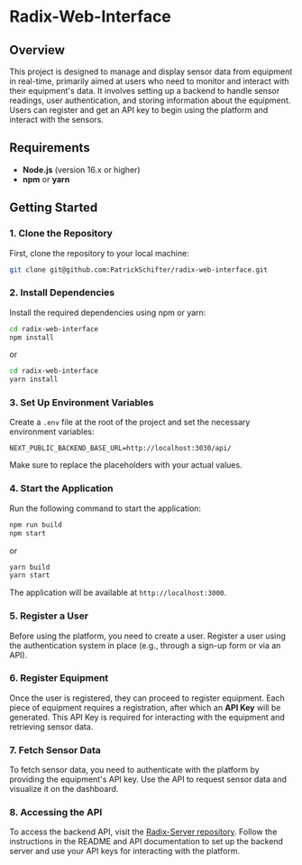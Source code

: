 # Radix-Web-Interface

## Overview

This project is designed to manage and display sensor data from equipment in real-time, primarily aimed at users who need to monitor and interact with their equipment's data. It involves setting up a backend to handle sensor readings, user authentication, and storing information about the equipment. Users can register and get an API key to begin using the platform and interact with the sensors.

## Requirements

- **Node.js** (version 16.x or higher)
- **npm** or **yarn**

## Getting Started

### 1. Clone the Repository

First, clone the repository to your local machine:

```bash
git clone git@github.com:PatrickSchifter/radix-web-interface.git
```

### 2. Install Dependencies

Install the required dependencies using npm or yarn:

```bash
cd radix-web-interface
npm install
```

or

```bash
cd radix-web-interface
yarn install
```

### 3. Set Up Environment Variables

Create a `.env` file at the root of the project and set the necessary environment variables:

```
NEXT_PUBLIC_BACKEND_BASE_URL=http://localhost:3030/api/
```

Make sure to replace the placeholders with your actual values.

### 4. Start the Application

Run the following command to start the application:

```bash
npm run build
npm start
```

or

```bash
yarn build
yarn start
```

The application will be available at `http://localhost:3000`.

### 5. Register a User

Before using the platform, you need to create a user. Register a user using the authentication system in place (e.g., through a sign-up form or via an API).

### 6. Register Equipment

Once the user is registered, they can proceed to register equipment. Each piece of equipment requires a registration, after which an **API Key** will be generated. This API Key is required for interacting with the equipment and retrieving sensor data.

### 7. Fetch Sensor Data

To fetch sensor data, you need to authenticate with the platform by providing the equipment's API key. Use the API to request sensor data and visualize it on the dashboard.

### 8. Accessing the API

To access the backend API, visit the [Radix-Server repository](git@github.com:PatrickSchifter/radix-server.git). Follow the instructions in the README and API documentation to set up the backend server and use your API keys for interacting with the platform.
